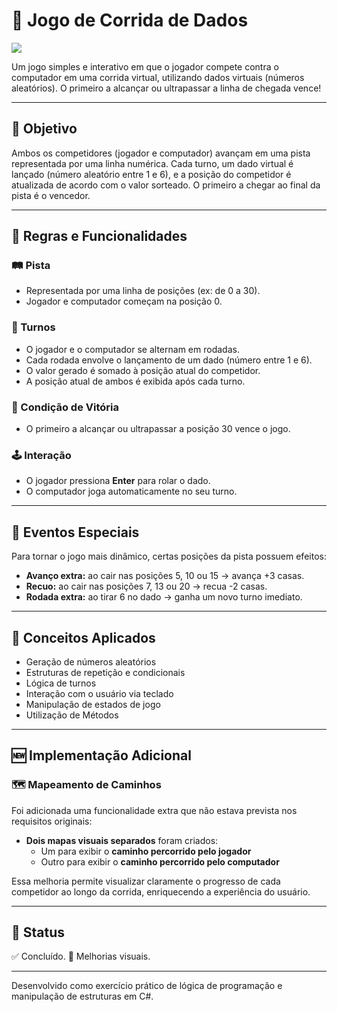 ﻿# 🎲 Jogo de Corrida de Dados
![](https://imgur.com/iQImTVM.gif)

Um jogo simples e interativo em que o jogador compete contra o computador em uma corrida virtual, utilizando dados virtuais (números aleatórios). O primeiro a alcançar ou ultrapassar a linha de chegada vence!

---

## 🚀 Objetivo

Ambos os competidores (jogador e computador) avançam em uma pista representada por uma linha numérica. Cada turno, um dado virtual é lançado (número aleatório entre 1 e 6), e a posição do competidor é atualizada de acordo com o valor sorteado. O primeiro a chegar ao final da pista é o vencedor.

---

## 📌 Regras e Funcionalidades

### 🛤️ Pista
- Representada por uma linha de posições (ex: de 0 a 30).
- Jogador e computador começam na posição 0.

### 🔁 Turnos
- O jogador e o computador se alternam em rodadas.
- Cada rodada envolve o lançamento de um dado (número entre 1 e 6).
- O valor gerado é somado à posição atual do competidor.
- A posição atual de ambos é exibida após cada turno.

### 🏁 Condição de Vitória
- O primeiro a alcançar ou ultrapassar a posição 30 vence o jogo.

### 🕹️ Interação
- O jogador pressiona **Enter** para rolar o dado.
- O computador joga automaticamente no seu turno.

---

## 🎯 Eventos Especiais

Para tornar o jogo mais dinâmico, certas posições da pista possuem efeitos:

- **Avanço extra:** ao cair nas posições 5, 10 ou 15 → avança +3 casas.
- **Recuo:** ao cair nas posições 7, 13 ou 20 → recua -2 casas.
- **Rodada extra:** ao tirar 6 no dado → ganha um novo turno imediato.

---

## 🧠 Conceitos Aplicados

- Geração de números aleatórios
- Estruturas de repetição e condicionais
- Lógica de turnos
- Interação com o usuário via teclado
- Manipulação de estados de jogo
- Utilização de Métodos

---

## 🆕 Implementação Adicional

### 🗺️ Mapeamento de Caminhos

Foi adicionada uma funcionalidade extra que não estava prevista nos requisitos originais:

- **Dois mapas visuais separados** foram criados:
  - Um para exibir o **caminho percorrido pelo jogador**
  - Outro para exibir o **caminho percorrido pelo computador**

Essa melhoria permite visualizar claramente o progresso de cada competidor ao longo da corrida, enriquecendo a experiência do usuário.

---

## 📌 Status

✅ Concluído.
🚧 Melhorias visuais.

---

Desenvolvido como exercício prático de lógica de programação e manipulação de estruturas em C#.
